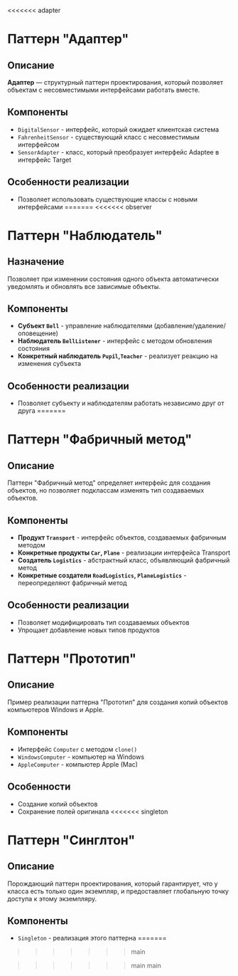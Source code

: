 <<<<<<< adapter
# Паттерн "Адаптер"

## Описание
**Адаптер** — структурный паттерн проектирования, который позволяет объектам с несовместимыми интерфейсами работать вместе.

## Компоненты
- `DigitalSensor` - интерфейс, который ожидает клиентская система
- `FahrenheitSensor` - существующий класс с несовместимым интерфейсом
- `SensorAdapter` - класс, который преобразует интерфейс Adaptee в интерфейс Target

## Особенности реализации
- Позволяет использовать существующие классы с новыми интерфейсами
=======
<<<<<<< observer
# Паттерн "Наблюдатель" 

## Назначение
Позволяет при изменении состояния одного объекта автоматически уведомлять и обновлять все зависимые объекты.

## Компоненты
- **Субъект `Bell`** - управление наблюдателями (добавление/удаление/оповещение)
- **Наблюдатель `BellListener`** - интерфейс с методом обновления состояния
- **Конкретный наблюдатель `Pupil`,`Teacher`** - реализует реакцию на изменения субъекта

## Особенности реализации
- Позволяет субъекту и наблюдателям работать независимо друг от друга
=======

# Паттерн "Фабричный метод"

## Описание
Паттерн "Фабричный метод" определяет интерфейс для создания объектов, но позволяет подклассам изменять тип создаваемых объектов.


## Компоненты
- **Продукт `Transport`** - интерфейс объектов, создаваемых фабричным методом
- **Конкретные продукты `Car`, `Plane`** - реализации интерфейса Transport
- **Создатель `Logistics`** - абстрактный класс, объявляющий фабричный метод
- **Конкретные создатели `RoadLogistics`, `PlaneLogistics`** - переопределяют фабричный метод

## Особенности реализации
- Позволяет модифицировать тип создаваемых объектов
- Упрощает добавление новых типов продуктов

# Паттерн "Прототип" 

## Описание
Пример реализации паттерна "Прототип" для создания копий объектов компьютеров Windows и Apple.

## Компоненты
- Интерфейс `Computer` с методом `clone()`
- `WindowsComputer` - компьютер на Windows
- `AppleComputer` - компьютер Apple (Mac)

## Особенности
- Создание копий объектов
- Сохранение полей оригинала
<<<<<<< singleton


# Паттерн "Синглтон" 

## Описание
Порождающий паттерн проектирования, который гарантирует, 
что у класса есть только один экземпляр,
и предоставляет глобальную точку доступа к этому экземпляру.

## Компоненты
-  `Singleton` - реализация этого паттерна
=======
>>>>>>> main

>>>>>>> main
>>>>>>> main
